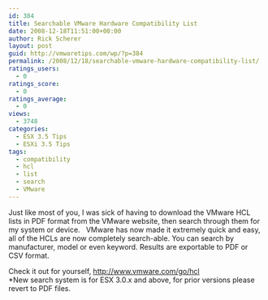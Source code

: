 ```yaml
---
id: 384
title: Searchable VMware Hardware Compatibility List
date: 2008-12-18T11:51:00+00:00
author: Rick Scherer
layout: post
guid: http://vmwaretips.com/wp/?p=384
permalink: /2008/12/18/searchable-vmware-hardware-compatibility-list/
ratings_users:
  - 0
ratings_score:
  - 0
ratings_average:
  - 0
views:
  - 3748
categories:
  - ESX 3.5 Tips
  - ESXi 3.5 Tips
tags:
  - compatibility
  - hcl
  - list
  - search
  - VMware
---
```

Just like most of you, I was sick of having to download the VMware HCL lists in PDF format from the VMware website, then search through them for my system or device.   VMware has now made it extremely quick and easy, all of the HCLs are now completely search-able. You can search by manufacturer, model or even keyword. Results are exportable to PDF or CSV format.

Check it out for yourself, <a href="http://www.vmware.com/go/hcl" target="_blank">http://www.vmware.com/go/hcl<br /> </a>*New search system is for ESX 3.0.x and above, for prior versions please revert to PDF files.